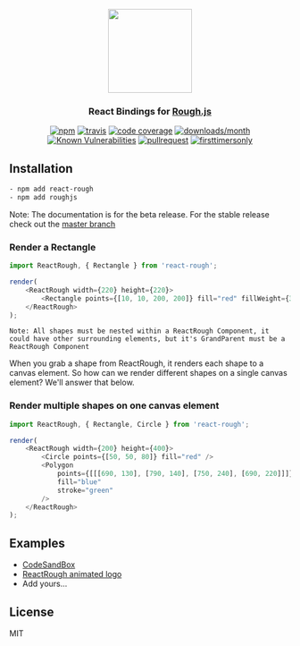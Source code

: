 <p align="center">
  <img src="https://raw.githubusercontent.com/ooade/react-rough/6a550a44fd92b34102ff74dad0703fb3c7418dcb/logo.png" height="150" />
  <h3 align="center">React Bindings for <a href="https://github.com/pshihn/rough">Rough.js</a></h3>
  <p align="center">
  <a href="https://www.npmjs.org/package/react-rough"><img src="https://img.shields.io/npm/v/react-rough.svg?style=flat-square" alt="npm"></a>
  <a href="https://travis-ci.org/ooade/react-rough"><img src="https://img.shields.io/travis/ooade/react-rough/beta.svg?style=flat-square" alt="travis"></a>
  <a href="https://github.com/ooade/react-rough"><img src="https://img.shields.io/codecov/c/github/ooade/react-rough.svg?style=flat-square" alt="code coverage"></a>
  <a href="https://github.com/ooade/react-rough"><img src="https://img.shields.io/npm/dm/react-rough.svg?style=flat-square" alt="downloads/month"></a>
  <a href="https://snyk.io/test/github/ooade/react-rough"><img src="https://snyk.io/test/github/ooade/react-rough/badge.svg?style=flat-square" alt="Known Vulnerabilities" data-canonical-src="https://snyk.io/test/github/ooade/react-rough" style="max-width:100%;"></a>
  <a href="http://makeapullrequest.com"><img src="https://img.shields.io/badge/PR(s)-welcome-brightgreen.svg?style=flat-square" alt="pullrequest"></a>
  <a href="http://www.firsttimersonly.com"><img src="https://img.shields.io/badge/first--timers--only-friendly-blue.svg?style=flat-square" alt="firsttimersonly"></a>
  </p>
</p>

## Installation

```sh
- npm add react-rough
- npm add roughjs
```

Note: The documentation is for the beta release. For the stable release check out the [master branch](https://github.com/ooade/react-rough/tree/master)

### Render a Rectangle

```js
import ReactRough, { Rectangle } from 'react-rough';

render(
	<ReactRough width={220} height={220}>
		<Rectangle points={[10, 10, 200, 200]} fill="red" fillWeight={3} />
	</ReactRough>
);
```

`Note: All shapes must be nested within a ReactRough Component, it could have other surrounding elements, but it's GrandParent must be a ReactRough Component`

When you grab a shape from ReactRough, it renders each shape to a canvas element. So how can we render different shapes on a single canvas element? We'll answer that below.

### Render multiple shapes on one canvas element

```js
import ReactRough, { Rectangle, Circle } from 'react-rough';

render(
	<ReactRough width={200} height={400}>
		<Circle points={[50, 50, 80]} fill="red" />
		<Polygon
			points={[[[690, 130], [790, 140], [750, 240], [690, 220]]]}
			fill="blue"
			stroke="green"
		/>
	</ReactRough>
);
```

## Examples

- [CodeSandBox](https://codesandbox.io/s/r582mor7wq)
- [ReactRough animated logo](https://jsfiddle.net/ooade/f8cmbfwL/)
- Add yours...

## License

MIT
